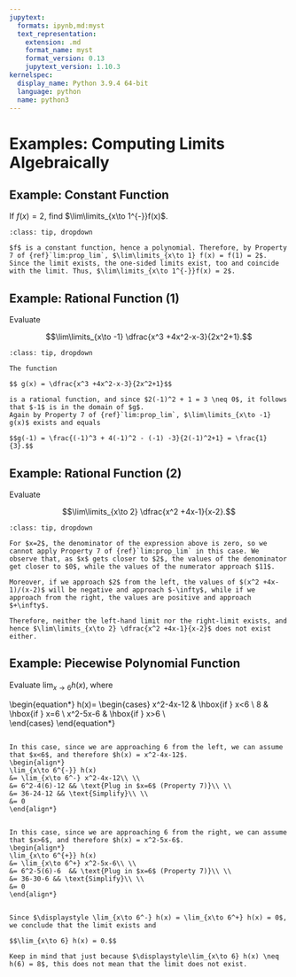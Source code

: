 ```yaml
---
jupytext:
  formats: ipynb,md:myst
  text_representation:
    extension: .md
    format_name: myst
    format_version: 0.13
    jupytext_version: 1.10.3
kernelspec:
  display_name: Python 3.9.4 64-bit
  language: python
  name: python3
---
```


# Examples: Computing Limits Algebraically

## Example: Constant Function

If $f(x) = 2$, find $\lim\limits_{x\to 1^{-}}f(x)$.

```{admonition} Solution
:class: tip, dropdown

$f$ is a constant function, hence a polynomial. Therefore, by Property 7 of {ref}`lim:prop_lim`, $\lim\limits_{x\to 1} f(x) = f(1) = 2$. Since the limit exists, the one-sided limits exist, too and coincide with the limit. Thus, $\lim\limits_{x\to 1^{-}}f(x) = 2$.
```

## Example: Rational Function (1)

Evaluate 

$$\lim\limits_{x\to -1} \dfrac{x^3 +4x^2-x-3}{2x^2+1}.$$

```{admonition} Solution
:class: tip, dropdown

The function 

$$ g(x) = \dfrac{x^3 +4x^2-x-3}{2x^2+1}$$

is a rational function, and since $2(-1)^2 + 1 = 3 \neq 0$, it follows that $-1$ is in the domain of $g$. 
Again by Property 7 of {ref}`lim:prop_lim`, $\lim\limits_{x\to -1} g(x)$ exists and equals 

$$g(-1) = \frac{(-1)^3 + 4(-1)^2 - (-1) -3}{2(-1)^2+1} = \frac{1}{3}.$$
```

## Example: Rational Function (2)

Evaluate 

$$\lim\limits_{x\to 2} \dfrac{x^2 +4x-1}{x-2}.$$

```{admonition} Solution
:class: tip, dropdown

For $x=2$, the denominator of the expression above is zero, so we cannot apply Property 7 of {ref}`lim:prop_lim` in this case. We observe that, as $x$ gets closer to $2$, the values of the denominator get closer to $0$, while the values of the numerator approach $11$. 

Moreover, if we approach $2$ from the left, the values of $(x^2 +4x-1)/(x-2)$ will be negative and approach $-\infty$, while if we approach from the right, the values are positive and approach $+\infty$. 

Therefore, neither the left-hand limit nor the right-limit exists, and hence $\lim\limits_{x\to 2} \dfrac{x^2 +4x-1}{x-2}$ does not exist either. 
```

## Example: Piecewise Polynomial Function

Evaluate $\displaystyle\lim_{x\to 6} h(x)$, where

\begin{equation*}
h(x)=
\begin{cases} 
x^2-4x-12 & \hbox{if } x<6 \\
8 & \hbox{if } x=6 \\
x^2-5x-6 & \hbox{if } x>6 \\  
\end{cases}
\end{equation*}

```{dropdown} **Step 1:** Find the limit from the left.

In this case, since we are approaching 6 from the left, we can assume that $x<6$, and therefore $h(x) = x^2-4x-12$.
\begin{align*}
\lim_{x\to 6^{-}} h(x) 
&= \lim_{x\to 6^-} x^2-4x-12\\ \\
&= 6^2-4(6)-12 && \text{Plug in $x=6$ (Property 7)}\\ \\
&= 36-24-12 && \text{Simplify}\\ \\
&= 0
\end{align*}
```

```{dropdown} **Step 2:** Find the limit from the right. 

In this case, since we are approaching 6 from the right, we can assume that $x>6$, and therefore $h(x) = x^2-5x-6$.
\begin{align*}
\lim_{x\to 6^{+}} h(x) 
&= \lim_{x\to 6^+} x^2-5x-6\\ \\
&= 6^2-5(6)-6  && \text{Plug in $x=6$ (Property 7)}\\ \\
&= 36-30-6 && \text{Simplify}\\ \\
&= 0
\end{align*}
```

```{dropdown} **Step 3:** Check to see if the two limits are equal.

Since $\displaystyle \lim_{x\to 6^-} h(x) = \lim_{x\to 6^+} h(x) = 0$, we conclude that the limit exists and

$$\lim_{x\to 6} h(x) = 0.$$
```

```{warning} 
Keep in mind that just because $\displaystyle\lim_{x\to 6} h(x) \neq h(6) = 8$, this does not mean that the limit does not exist.
```




